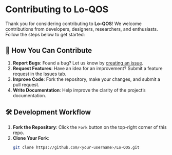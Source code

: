 # Contributing to Lo-QOS

Thank you for considering contributing to **Lo-QOS**! We welcome contributions from developers, designers, researchers, and enthusiasts. Follow the steps below to get started:

## 🤔 How You Can Contribute

1. **Report Bugs**: Found a bug? Let us know by [creating an issue](https://github.com/ABDevNDesign/Lo-QOS/issues).
2. **Request Features**: Have an idea for an improvement? Submit a feature request in the Issues tab.
3. **Improve Code**: Fork the repository, make your changes, and submit a pull request.
4. **Write Documentation**: Help improve the clarity of the project’s documentation.

## 🛠️ Development Workflow

1. **Fork the Repository**: Click the `Fork` button on the top-right corner of this repo.
2. **Clone Your Fork**: 
   ```bash
   git clone https://github.com/<your-username>/Lo-QOS.git
